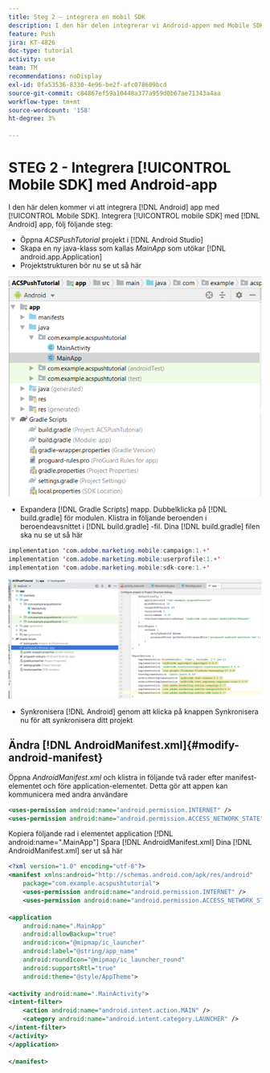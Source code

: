 ```yaml
---
title: Steg 2 – integrera en mobil SDK
description: I den här delen integrerar vi Android-appen med Mobile SDK. Integrera mobil-SDK med Android-appen
feature: Push
jira: KT-4826
doc-type: tutorial
activity: use
team: TM
recommendations: noDisplay
exl-id: 0fa53536-8330-4e96-be2f-afc078609bcd
source-git-commit: c84867ef59a10448a377a959d0b67ae71343a4aa
workflow-type: tm+mt
source-wordcount: '158'
ht-degree: 3%

---
```


# STEG 2 - Integrera [!UICONTROL Mobile SDK] med Android-app

I den här delen kommer vi att integrera [!DNL Android] app med [!UICONTROL Mobile SDK]. Integrera [!UICONTROL mobile SDK] med [!DNL Android] app, följ följande steg:

* Öppna *ACSPushTutorial* projekt i [!DNL Android Studio]
* Skapa en ny java-klass som kallas *MainApp* som utökar [!DNL android.app.Application]
* Projektstrukturen bör nu se ut så här

![huvudprogram](assets/android-main-app.PNG)

* Expandera [!DNL Gradle Scripts] mapp. Dubbelklicka på [!DNL build.gradle] för modulen. Klistra in följande beroenden i beroendeavsnittet i [!DNL build.gradle] -fil. Dina [!DNL build.gradle] filen ska nu se ut så här

<!--
Removed `{.line-numbers}` below
-->

```java
implementation 'com.adobe.marketing.mobile:campaign:1.+'
implementation 'com.adobe.marketing.mobile:userprofile:1.+'
implementation 'com.adobe.marketing.mobile:sdk-core:1.+'
```

![modul-gradle](assets/module-build-gradle.PNG)

* Synkronisera [!DNL Android] genom att klicka på knappen Synkronisera nu för att synkronisera ditt projekt

## Ändra [!DNL AndroidManifest.xml]{#modify-android-manifest}

Öppna *AndroidManifest.xml* och klistra in följande två rader efter manifest-elementet och före application-elementet. Detta gör att appen kan kommunicera med andra användare

<!--
Removed `{.line-numbers}` below
-->

```xml
<uses-permission android:name="android.permission.INTERNET" />
<uses-permission android:name="android.permission.ACCESS_NETWORK_STATE" />
```

Kopiera följande rad i elementet application
[!DNL android:name=".MainApp"]
Spara [!DNL AndroidManifest.xml]
Dina [!DNL AndroidManifest.xml] ser ut så här

<!--
Removed `{.line-numbers}` below
-->

```xml
<?xml version="1.0" encoding="utf-8"?>
<manifest xmlns:android="http://schemas.android.com/apk/res/android"
    package="com.example.acspushtutorial">
    <uses-permission android:name="android.permission.INTERNET" />
    <uses-permission android:name="android.permission.ACCESS_NETWORK_STATE" />

<application
    android:name=".MainApp"
    android:allowBackup="true"
    android:icon="@mipmap/ic_launcher"
    android:label="@string/app_name"
    android:roundIcon="@mipmap/ic_launcher_round"
    android:supportsRtl="true"
    android:theme="@style/AppTheme">

<activity android:name=".MainActivity">
<intent-filter>
    <action android:name="android.intent.action.MAIN" />
    <category android:name="android.intent.category.LAUNCHER" />
</intent-filter>
</activity>
</application>

</manifest>
```
